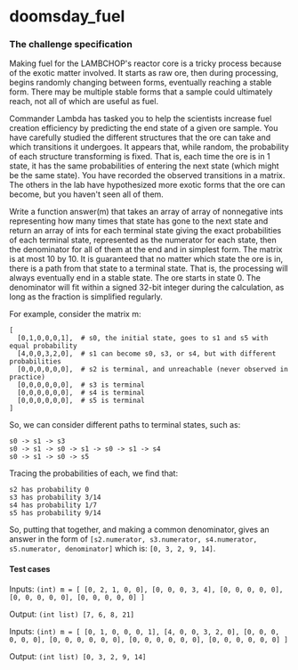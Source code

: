 # doomsday_fuel
### The challenge specification
Making fuel for the LAMBCHOP's reactor core is a tricky process because of the exotic matter involved. It starts as raw ore, then during processing, begins randomly changing between forms, eventually reaching a stable form. There may be multiple stable forms that a sample could ultimately reach, not all of which are useful as fuel.

Commander Lambda has tasked you to help the scientists increase fuel creation efficiency by predicting the end state of a given ore sample. You have carefully studied the different structures that the ore can take and which transitions it undergoes. It appears that, while random, the probability of each structure transforming is fixed. That is, each time the ore is in 1 state, it has the same probabilities of entering the next state (which might be the same state).  You have recorded the observed transitions in a matrix. The others in the lab have hypothesized more exotic forms that the ore can become, but you haven't seen all of them.

Write a function answer(m) that takes an array of array of nonnegative ints representing how many times that state has gone to the next state and return an array of ints for each terminal state giving the exact probabilities of each terminal state, represented as the numerator for each state, then the denominator for all of them at the end and in simplest form. The matrix is at most 10 by 10. It is guaranteed that no matter which state the ore is in, there is a path from that state to a terminal state. That is, the processing will always eventually end in a stable state. The ore starts in state 0. The denominator will fit within a signed 32-bit integer during the calculation, as long as the fraction is simplified regularly.

For example, consider the matrix m:
```
[
  [0,1,0,0,0,1],  # s0, the initial state, goes to s1 and s5 with equal probability
  [4,0,0,3,2,0],  # s1 can become s0, s3, or s4, but with different probabilities
  [0,0,0,0,0,0],  # s2 is terminal, and unreachable (never observed in practice)
  [0,0,0,0,0,0],  # s3 is terminal
  [0,0,0,0,0,0],  # s4 is terminal
  [0,0,0,0,0,0],  # s5 is terminal
]
```
So, we can consider different paths to terminal states, such as:
```
s0 -> s1 -> s3
s0 -> s1 -> s0 -> s1 -> s0 -> s1 -> s4
s0 -> s1 -> s0 -> s5
```
Tracing the probabilities of each, we find that:
```
s2 has probability 0
s3 has probability 3/14
s4 has probability 1/7
s5 has probability 9/14
```
So, putting that together, and making a common denominator, gives an answer in the form of
`[s2.numerator, s3.numerator, s4.numerator, s5.numerator, denominator]` which is:
`[0, 3, 2, 9, 14]`.

#### Test cases

Inputs:
`
(int) m = [
  [0, 2, 1, 0, 0],
  [0, 0, 0, 3, 4],
  [0, 0, 0, 0, 0],
  [0, 0, 0, 0, 0],
  [0, 0, 0, 0, 0]
]
`

Output:
`
(int list) [7, 6, 8, 21]
`

Inputs:
`
(int) m = [
  [0, 1, 0, 0, 0, 1],
  [4, 0, 0, 3, 2, 0],
  [0, 0, 0, 0, 0, 0],
  [0, 0, 0, 0, 0, 0],
  [0, 0, 0, 0, 0, 0],
  [0, 0, 0, 0, 0, 0]
]
`

Output:
`
(int list) [0, 3, 2, 9, 14]
`
